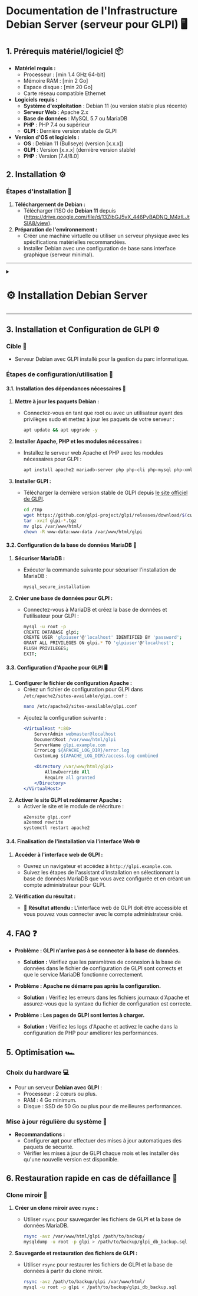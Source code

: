 # Documentation de l'Infrastructure Debian Server (serveur pour GLPI) 🖥️

## 1. Prérequis matériel/logiciel 📦
- **Matériel requis :**
  - Processeur : [min 1.4 GHz 64-bit]
  - Mémoire RAM : [min 2 Go]
  - Espace disque : [min 20 Go]
  - Carte réseau compatible Ethernet
- **Logiciels requis :**
  - **Système d'exploitation** : Debian 11 (ou version stable plus récente)
  - **Serveur Web** : Apache 2.x
  - **Base de données** : MySQL 5.7 ou MariaDB
  - **PHP** : PHP 7.4 ou supérieur
  - **GLPI** : Dernière version stable de GLPI
- **Version d'OS et logiciels :**
  - **OS** : Debian 11 (Bullseye) (version [x.x.x])
  - **GLPI** : Version [x.x.x] (dernière version stable)
  - **PHP** : Version [7.4/8.0]

## 2. Installation ⚙️

### Étapes d'installation 🚀
1. **Téléchargement de Debian :**  
   - Télécharger l'ISO de **Debian 11** depuis (https://drive.google.com/file/d/13ZibGJ5vX_446PvBADNQ_M4zILJtSIA8/view).
2. **Préparation de l'environnement :**  
   - Créer une machine virtuelle ou utiliser un serveur physique avec les spécifications matérielles recommandées.
   - Installer Debian avec une configuration de base sans interface graphique (serveur minimal).

---

<details>
<summary><h1>⚙️ Installation Debian Server</h1></summary>

- 📸 Cliquer sur ``Install`` puis suivre l'installation en fonction des screens 

![DEBIAN1](https://github.com/user-attachments/assets/9a6bd875-a12a-448e-92ed-d0570af5d208)<br>

![DEBIAN2](https://github.com/user-attachments/assets/b3fb1183-ffdd-4947-aba8-2098b8682170)<br>

![DEBIAN3](https://github.com/user-attachments/assets/978bae33-f439-4f62-a970-08b9b3491002)<br>

![DEBIAN4](https://github.com/user-attachments/assets/2e6268e5-c33f-4f26-8d21-a35f906d4611)<br>

![DEBIAN5](https://github.com/user-attachments/assets/0a9ec1ff-a4f7-4b54-9907-03ae7e00ce7a)<br>

- 📸 Choisissez un mot de passe pour le compte Administrateur et cliquer sur ``Continuer``

![DEBIAN6](https://github.com/user-attachments/assets/a413f1ca-f2ed-499e-8518-6c1394df8d3a)<br>

![DEBIAN7](https://github.com/user-attachments/assets/1c6e024c-76a9-42c0-9824-d82a2f7eb4ca)<br>

![DEBIAN8](https://github.com/user-attachments/assets/54da7a81-96dc-4008-8392-5d4f0a743ae7)<br>

- 📸 Choisissez un mot de passe pour le compte ``Utilisateur`` et cliquer sur ``Continuer``

![DEBIAN9](https://github.com/user-attachments/assets/c9f9a2c9-9c1f-4997-b31c-831ddd260609)<br>

![DEBIAN10](https://github.com/user-attachments/assets/ba6a5a4d-5102-4e00-b473-a0e6fc13f8ca)<br>

![DEBIAN11](https://github.com/user-attachments/assets/4ff12fe9-53e6-4aec-9c71-400040e0ebd5)<br>

![DEBIAN12](https://github.com/user-attachments/assets/61370b17-f00f-4a16-b0a9-ea6f27ee9118)<br>

![DEBIAN13](https://github.com/user-attachments/assets/027f6a68-13b5-473c-b90a-e4f94ee6aa49)<br>

![DEBIAN14](https://github.com/user-attachments/assets/febc00de-748f-46e5-a880-87aa9fc6c86b)<br>

![DEBIAN15](https://github.com/user-attachments/assets/20dd3d09-3b62-481f-bf1f-0fdb3c606747)<br>

![DEBIAN16](https://github.com/user-attachments/assets/00d6c650-25ff-44f8-9ad6-2d765854b2dd)<br>

![DEBIAN17](https://github.com/user-attachments/assets/9af1e23f-f5e4-4912-8d02-4896906f6375)<br>

![DEBIAN18](https://github.com/user-attachments/assets/1a3f1976-0b77-4286-9ead-f81b7fe630d3)<br>

![DEBIAN19](https://github.com/user-attachments/assets/70c19a80-dcce-4339-95f3-619ec543e508)<br>

- 📸 Cocher seulement ``Serveur SSH et les utilitaires`` puis cliquer sur ``Continuer``

![DEBIAN20](https://github.com/user-attachments/assets/d71c2bbb-da84-4b82-9588-457a6e8fe727)<br>

![DEBIAN21](https://github.com/user-attachments/assets/82d7833f-c298-4f30-83e0-02545c971d52)<br>

![DEBIAN22](https://github.com/user-attachments/assets/86dd475a-9779-4849-ad3e-960882f5bad9)<br>

![DEBIAN23](https://github.com/user-attachments/assets/b8280f79-e3b5-4c96-9f09-dfffffb9d4e9)<br>

- 📸 Une fois que le serveur à redémarrer, connecter vous et tout est bon 👍

![DEBIAN24](https://github.com/user-attachments/assets/5b69ce07-6922-4ca3-b34d-3e9e9586551b)

</details>

---

## 3. Installation et Configuration de GLPI ⚙️

### Cible 🎯
- Serveur Debian avec GLPI installé pour la gestion du parc informatique.

### Étapes de configuration/utilisation 🔧

#### 3.1. Installation des dépendances nécessaires 🔄
1. **Mettre à jour les paquets Debian :**
   - Connectez-vous en tant que root ou avec un utilisateur ayant des privilèges sudo et mettez à jour les paquets de votre serveur :
     ```bash
     apt update && apt upgrade -y
     ```

2. **Installer Apache, PHP et les modules nécessaires :**
   - Installez le serveur web Apache et PHP avec les modules nécessaires pour GLPI :
     ```bash
     apt install apache2 mariadb-server php php-cli php-mysql php-xml php-curl php-mbstring php-json php-ldap php-zip unzip -y
     ```

3. **Installer GLPI :**
   - Télécharger la dernière version stable de GLPI depuis [le site officiel de GLPI](https://glpi-project.org/download/).
     ```bash
     cd /tmp
     wget https://github.com/glpi-project/glpi/releases/download/$(curl -s https://api.github.com/repos/glpi-project/glpi/releases/latest | jq -r .tag_name)/glpi-$(curl -s https://api.github.com/repos/glpi-project/glpi/releases/latest | jq -r .tag_name).tgz
     tar -xvzf glpi-*.tgz
     mv glpi /var/www/html/
     chown -R www-data:www-data /var/www/html/glpi
     ```

#### 3.2. Configuration de la base de données MariaDB 🔑
1. **Sécuriser MariaDB :**
   - Exécuter la commande suivante pour sécuriser l'installation de MariaDB :
     ```bash
     mysql_secure_installation
     ```

2. **Créer une base de données pour GLPI :**
   - Connectez-vous à MariaDB et créez la base de données et l'utilisateur pour GLPI :
     ```bash
     mysql -u root -p
     CREATE DATABASE glpi;
     CREATE USER 'glpiuser'@'localhost' IDENTIFIED BY 'password';
     GRANT ALL PRIVILEGES ON glpi.* TO 'glpiuser'@'localhost';
     FLUSH PRIVILEGES;
     EXIT;
     ```

#### 3.3. Configuration d'Apache pour GLPI 🖥️
1. **Configurer le fichier de configuration Apache :**
   - Créez un fichier de configuration pour GLPI dans `/etc/apache2/sites-available/glpi.conf` :
     ```bash
     nano /etc/apache2/sites-available/glpi.conf
     ```
   - Ajoutez la configuration suivante :
     ```apache
     <VirtualHost *:80>
         ServerAdmin webmaster@localhost
         DocumentRoot /var/www/html/glpi
         ServerName glpi.example.com
         ErrorLog ${APACHE_LOG_DIR}/error.log
         CustomLog ${APACHE_LOG_DIR}/access.log combined

         <Directory /var/www/html/glpi>
             AllowOverride All
             Require all granted
         </Directory>
     </VirtualHost>
     ```
2. **Activer le site GLPI et redémarrer Apache :**
   - Activer le site et le module de réécriture :
     ```bash
     a2ensite glpi.conf
     a2enmod rewrite
     systemctl restart apache2
     ```

#### 3.4. Finalisation de l'installation via l'interface Web 🌐
1. **Accéder à l'interface web de GLPI :**
   - Ouvrez un navigateur et accédez à `http://glpi.example.com`.
   - Suivez les étapes de l'assistant d'installation en sélectionnant la base de données MariaDB que vous avez configurée et en créant un compte administrateur pour GLPI.

2. **Vérification du résultat :**
   - 📸 **Résultat attendu :** L'interface web de GLPI doit être accessible et vous pouvez vous connecter avec le compte administrateur créé.

## 4. FAQ ❓
- **Problème : GLPI n'arrive pas à se connecter à la base de données.**
  - **Solution :** Vérifiez que les paramètres de connexion à la base de données dans le fichier de configuration de GLPI sont corrects et que le service MariaDB fonctionne correctement.
  
- **Problème : Apache ne démarre pas après la configuration.**
  - **Solution :** Vérifiez les erreurs dans les fichiers journaux d'Apache et assurez-vous que la syntaxe du fichier de configuration est correcte.

- **Problème : Les pages de GLPI sont lentes à charger.**
  - **Solution :** Vérifiez les logs d'Apache et activez le cache dans la configuration de PHP pour améliorer les performances.

## 5. Optimisation 🏎️

### Choix du hardware 💻
- Pour un serveur **Debian avec GLPI** :
  - Processeur : 2 cœurs ou plus.
  - RAM : 4 Go minimum.
  - Disque : SSD de 50 Go ou plus pour de meilleures performances.

### Mise à jour régulière du système 🔄
- **Recommandations :**  
  - Configurer **apt** pour effectuer des mises à jour automatiques des paquets de sécurité.
  - Vérifier les mises à jour de GLPI chaque mois et les installer dès qu'une nouvelle version est disponible.

## 6. Restauration rapide en cas de défaillance 🔄

### Clone miroir 💾
1. **Créer un clone miroir avec `rsync` :**
   - Utiliser `rsync` pour sauvegarder les fichiers de GLPI et la base de données MariaDB.
     ```bash
     rsync -avz /var/www/html/glpi /path/to/backup/
     mysqldump -u root -p glpi > /path/to/backup/glpi_db_backup.sql
     ```

2. **Sauvegarde et restauration des fichiers de GLPI :**
   - Utiliser `rsync` pour restaurer les fichiers de GLPI et la base de données à partir du clone miroir.
     ```bash
     rsync -avz /path/to/backup/glpi /var/www/html/
     mysql -u root -p glpi < /path/to/backup/glpi_db_backup.sql
     ```
